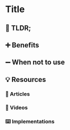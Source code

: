 # Title

## 👀 TLDR;


## ➕ Benefits

## ➖ When not to use

## 💡 Resources

### 📜 Articles

### 🎥 Videos

### ⌨️ Implementations
